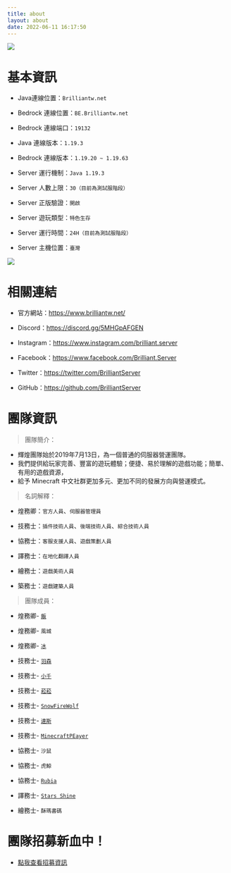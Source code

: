```yaml
---
title: about
layout: about
date: 2022-06-11 16:17:50
---
```


![](https://media.discordapp.net/attachments/596718421966716928/971190210928992267/AddText_05-04-06.36.35.png)

# 基本資訊

- Java連線位置：` Brilliantw.net `

- Bedrock 連線位置：` BE.Brilliantw.net `

- Bedrock 連線端口：` 19132 `

- Java 連線版本：` 1.19.3 `

- Bedrock 連線版本：` 1.19.20 ~ 1.19.63  `

- Server 運行機制：` Java 1.19.3 `

- Server 人數上限：` 30（目前為測試服階段） `

- Server 正版驗證：` 開啟 `

- Server 遊玩類型：` 特色生存 `

- Server 運行時間：` 24H（目前為測試服階段） `

- Server 主機位置：` 臺灣 `

<a href="https://www.mc-list.xyz/843/info" target="_blank"><img src="https://www.mc-list.xyz/banner/1-843.png" border="0"></a>

# 相關連結

- 官方網站：https://www.brilliantw.net/

- Discord：https://discord.gg/5MHGpAFGEN

- Instagram：https://www.instagram.com/brilliant.server

- Facebook：https://www.facebook.com/Brilliant.Server

- Twitter：https://twitter.com/BrilliantServer

- GitHub：https://github.com/BrilliantServer

# 團隊資訊

> 團隊簡介：

- 輝煌團隊始於2019年7月13日，為一個普通的伺服器營運團隊。
- 我們提供給玩家完善、豐富的遊玩體驗；便捷、易於理解的遊戲功能；簡單、有用的遊戲資源，
- 給予 Minecraft 中文社群更加多元、更加不同的發展方向與營運模式。

> 名詞解釋：

- 煌務卿：` 官方人員 `、` 伺服器管理員 `

- 技務士：` 插件技術人員 `、` 後端技術人員 `、` 綜合技術人員 `

- 協務士：` 客服支援人員 `、` 遊戲策劃人員 `

- 譯務士：` 在地化翻譯人員 `

- 繪務士：` 遊戲美術人員 `

- 築務士：` 遊戲建築人員 `


> 團隊成員：

- 煌務卿- [` 飯 `](https://github.com/RICE0707)

- 煌務卿- ` 風城 `

- 煌務卿- [` 冰 `](https://github.com/YTiceice)

- 技務士- [` 羽森 `](https://github.com/NCT-skyouo)

- 技務士- [` 小千 `](https://github.com/rDruTNT)

- 技務士- [` 菘菘 `](https://github.com/SiongSng)

- 技務士- [` SnowFireWolf `](https://github.com/SnowFireWolf)

- 技務士- [` 達斯 `](https://github.com/DasCrystal)

- 技務士- [` MinecraftPEayer `](https://github.com/MinecraftPEayer)

- 協務士- ` 沙鼠 `

- 協務士- ` 虎鯨 `

- 協務士- [` Rubia `](https://github.com/HanzerHong)

- 譯務士- [` Stars Shine `](https://github.com/StarsShine11904)

- 繪務士- ` 酥瑪書碼 `

# 團隊招募新血中！
- <a href="https://www.brilliantw.net/成員招募">點我查看招募資訊</a>
